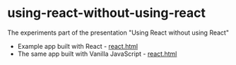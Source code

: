 # using-react-without-using-react

The experiments part of the presentation "Using React without using React"

* Example app built with React - [react.html](./app/react.html)
* The same app built with Vanilla JavaScript - [react.html](./app/react.html)
